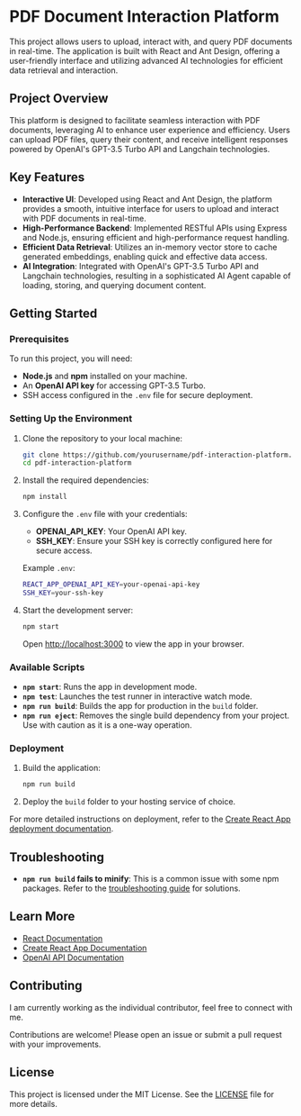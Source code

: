 # PDF Document Interaction Platform

This project allows users to upload, interact with, and query PDF documents in real-time. The application is built with React and Ant Design, offering a user-friendly interface and utilizing advanced AI technologies for efficient data retrieval and interaction.


## Project Overview

This platform is designed to facilitate seamless interaction with PDF documents, leveraging AI to enhance user experience and efficiency. Users can upload PDF files, query their content, and receive intelligent responses powered by OpenAI's GPT-3.5 Turbo API and Langchain technologies.

## Key Features

- **Interactive UI**: Developed using React and Ant Design, the platform provides a smooth, intuitive interface for users to upload and interact with PDF documents in real-time.
- **High-Performance Backend**: Implemented RESTful APIs using Express and Node.js, ensuring efficient and high-performance request handling.
- **Efficient Data Retrieval**: Utilizes an in-memory vector store to cache generated embeddings, enabling quick and effective data access.
- **AI Integration**: Integrated with OpenAI's GPT-3.5 Turbo API and Langchain technologies, resulting in a sophisticated AI Agent capable of loading, storing, and querying document content.

## Getting Started

### Prerequisites

To run this project, you will need:

- **Node.js** and **npm** installed on your machine.
- An **OpenAI API key** for accessing GPT-3.5 Turbo.
- SSH access configured in the `.env` file for secure deployment.

### Setting Up the Environment

1. Clone the repository to your local machine:
    ```bash
    git clone https://github.com/yourusername/pdf-interaction-platform.git
    cd pdf-interaction-platform
    ```

2. Install the required dependencies:
    ```bash
    npm install
    ```

3. Configure the `.env` file with your credentials:
    - **OPENAI_API_KEY**: Your OpenAI API key.
    - **SSH_KEY**: Ensure your SSH key is correctly configured here for secure access.

    Example `.env`:
    ```bash
    REACT_APP_OPENAI_API_KEY=your-openai-api-key
    SSH_KEY=your-ssh-key
    ```

4. Start the development server:
    ```bash
    npm start
    ```
   Open [http://localhost:3000](http://localhost:3000) to view the app in your browser.

### Available Scripts

- **`npm start`**: Runs the app in development mode.
- **`npm test`**: Launches the test runner in interactive watch mode.
- **`npm run build`**: Builds the app for production in the `build` folder.
- **`npm run eject`**: Removes the single build dependency from your project. Use with caution as it is a one-way operation.

### Deployment

1. Build the application:
    ```bash
    npm run build
    ```

2. Deploy the `build` folder to your hosting service of choice.

For more detailed instructions on deployment, refer to the [Create React App deployment documentation](https://facebook.github.io/create-react-app/docs/deployment).

## Troubleshooting

- **`npm run build` fails to minify**: This is a common issue with some npm packages. Refer to the [troubleshooting guide](https://facebook.github.io/create-react-app/docs/troubleshooting#npm-run-build-fails-to-minify) for solutions.

## Learn More

- [React Documentation](https://reactjs.org/)
- [Create React App Documentation](https://facebook.github.io/create-react-app/docs/getting-started)
- [OpenAI API Documentation](https://beta.openai.com/docs/)

## Contributing
I am currently working as the individual contributor, feel free to connect with me.

Contributions are welcome! Please open an issue or submit a pull request with your improvements.

## License

This project is licensed under the MIT License. See the [LICENSE](LICENSE) file for more details.
